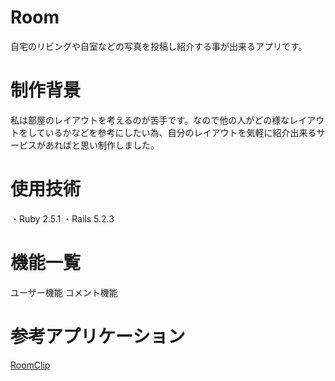 # Room

自宅のリビングや自室などの写真を投稿し紹介する事が出来るアプリです。

# 制作背景
私は部屋のレイアウトを考えるのが苦手です。なので他の人がどの様なレイアウトをしているかなどを参考にしたい為、自分のレイアウトを気軽に紹介出来るサービスがあればと思い制作しました。

# 使用技術
・Ruby 2.5.1  ・Rails 5.2.3


# 機能一覧
ユーザー機能  コメント機能



# 参考アプリケーション

[RoomClip](https://roomclip.jp/)
